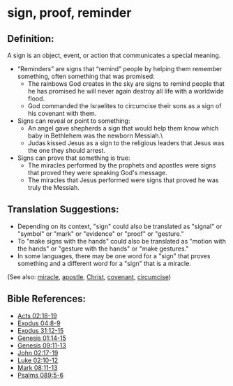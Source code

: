 # sign, proof, reminder #

## Definition: ##

A sign is an object, event, or action that communicates a special meaning.

* “Reminders” are signs that “remind” people by helping them remember something, often something that was promised:
    * The rainbows God creates in the sky are signs to remind people that he has promised he will never again destroy all life with a worldwide flood.
    * God commanded the Israelites to circumcise their sons as a sign of his covenant with them.
* Signs can reveal or point to something:
    * An angel gave shepherds a sign that would help them know which baby in Bethlehem was the newborn Messiah.\
    * Judas kissed Jesus as a sign to the religious leaders that Jesus was the one they should arrest.
* Signs can prove that something is true:
    * The miracles performed by the prophets and apostles were signs that proved they were speaking God's message.
    * The miracles that Jesus performed were signs that proved he was truly the Messiah.

## Translation Suggestions: ##

* Depending on its context, "sign" could also be translated as "signal" or "symbol" or "mark" or "evidence" or "proof" or "gesture."
* To "make signs with the hands" could also be translated as "motion with the hands" or "gesture with the hands" or "make gestures."
* In some languages, there may be one word for a "sign" that proves something and a different word for a "sign" that is a miracle.

(See also: [miracle](../kt/miracle.md), [apostle](../kt/apostle.md), [Christ](../kt/christ.md), [covenant](../kt/covenant.md), [circumcise](../kt/circumcise.md))

## Bible References: ##

* [Acts 02:18-19](en/tn/act/help/02/18)
* [Exodus 04:8-9](en/tn/exo/help/04/08)
* [Exodus 31:12-15](en/tn/exo/help/31/12)
* [Genesis 01:14-15](en/tn/gen/help/01/14)
* [Genesis 09:11-13](en/tn/gen/help/09/11)
* [John 02:17-19](en/tn/jhn/help/02/17)
* [Luke 02:10-12](en/tn/luk/help/02/10)
* [Mark 08:11-13](en/tn/mrk/help/08/11)
* [Psalms 089:5-6](en/tn/psa/help/89/05)